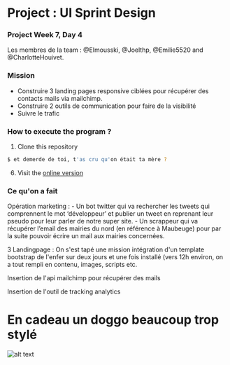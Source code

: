 # Project : UI Sprint Design
### Project Week 7, Day 4

Les membres de la team : @Elmousski, @Joelthp, @Emilie5520 and @CharlotteHouivet.

### Mission

- Construire 3 landing pages responsive ciblées pour récupérer des contacts mails via mailchimp.
- Construire 2 outils de communication pour faire de la visibilité
- Suivre le trafic

### How to execute the program ? 

1. Clone this repository

```sh
$ et demerde de toi, t'as cru qu'on était ta mère ?
```
6. Visit the [online version](https://best-landing-project.herokuapp.com/)

### Ce qu'on a fait 

Opération marketing : - Un bot twitter qui va rechercher les tweets qui comprennent le mot ‘développeur’ et publier un tweet en reprenant leur pseudo pour leur parler de notre super site. - Un scrappeur qui va récupérer l’email des mairies du nord (en référence à Maubeuge) pour par la suite pouvoir écrire un mail aux mairies concernées.

3 Landingpage : On s'est tapé une mission intégration d'un template bootstrap de l'enfer sur deux jours et une fois installé (vers 12h environ, on a tout rempli en contenu, images, scripts etc.

Insertion de l'api mailchimp pour récupérer des mails

Insertion de l'outil de tracking analytics


# En cadeau un doggo beaucoup trop stylé
![alt text](http://image.noelshack.com/fichiers/2018/46/2/1542129946-28ywvs.jpg)
